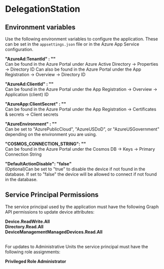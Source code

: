 # DelegationStation


## Environment variables
Use the following environment variables to configure the application. These can be set in the `appsettings.json` file or in the Azure App Service configuration.

<b>"AzureAd:TenantId" : ""</b><br/>
Can be found in the Azure Portal under Azure Active Directory -> Properties -> Directory ID
Can also be found in the Azure Portal under the App Registration -> Overview -> Directory ID

<b>"AzureAd:ClientId" : ""</b><br/>
Can be found in the Azure Portal under the App Registration -> Overview -> Application (client) ID

<b>"AzureApp:ClientSecret" : ""</b><br/>
Can be found in the Azure Portal under the App Registration -> Certificates & secrets -> Client secrets

<b>"AzureEnvironment" : ""</b><br/>
Can be set to "AzurePublicCloud", "AzureUSDoD", or "AzureUSGovernment" depending on the environment you are using.

<b>"COSMOS_CONNECTION_STRING": ""</b><br/>
Can be found in the Azure Portal under the Cosmos DB -> Keys -> Primary Connection String

<b>"DefaultActionDisable": "false"</b><br/>
(Optional)Can be set to "true" to disable the device if not found in the database. If set to "false" the device will be allowed to connect if not found in the database.

## Service Principal Permissions
The service principal used by the application must have the following Graph API permissions to update device attributes:

<b>
Device.ReadWrite.All<br/>
Directory.Read.All<br/>
DeviceManagementManagedDevices.Read.All<br/>
</b>
<br/>

For updates to Administrative Units the service principal must have the following role assignments:

<b>
Privileged Role Administrator<br/>
</b>